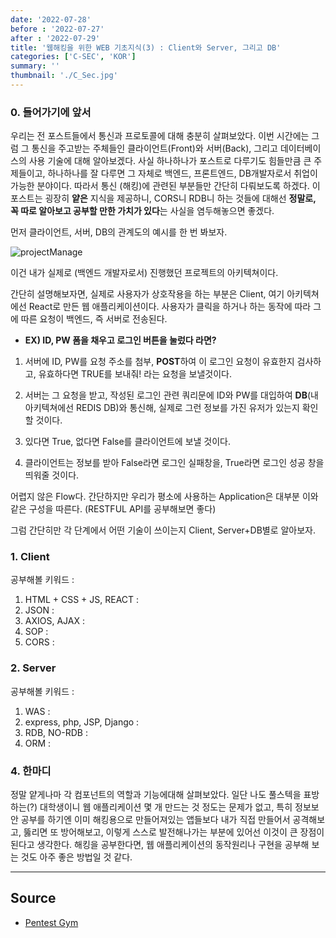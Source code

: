 ```yaml
---
date: '2022-07-28'
before : '2022-07-27'
after : '2022-07-29'
title: '웹해킹을 위한 WEB 기초지식(3) : Client와 Server, 그리고 DB'
categories: ['C-SEC', 'KOR']
summary: ''
thumbnail: './C_Sec.jpg'
---
```


### 0. 들어가기에 앞서

우리는 전 포스트들에서 통신과 프로토콜에 대해 충분히 살펴보았다. 이번 시간에는 그럼 그 통신을 주고받는 주체들인 클라이언트(Front)와 서버(Back), 그리고 데이터베이스의 사용 기술에 대해 알아보겠다. 사실 하나하나가 포스트로 다루기도 힘들만큼 큰 주제들이고, 하나하나를 잘 다루면 그 자체로 백엔드, 프론트엔드, DB개발자로서 취업이 가능한 분야이다. 따라서 통신 (해킹)에 관련된 부분들만 간단히 다뤄보도록 하겠다. 이 포스트는 굉장히 **얕은** 지식을 제공하니, CORS니 RDB니 하는 것들에 대해선 **정말로, 꼭 따로 알아보고 공부할 만한 가치가 있다**는 사실을 염두해놓으면 좋겠다.


먼저 클라이언트, 서버, DB의 관계도의 예시를 한 번 봐보자.

![projectManage](../contentImages/Package.png)

이건 내가 실제로 (백엔드 개발자로서) 진행했던 프로젝트의 아키텍쳐이다. 


간단히 설명해보자면, 실제로 사용자가 상호작용을 하는 부분은 Client, 여기 아키텍쳐에선 React로 만든 웹 애플리케이션이다. 사용자가 클릭을 하거나 하는 동작에 따라 그에 따른 요청이 백엔드, 즉 서버로 전송된다. 


- **EX) ID, PW 폼을 채우고 로그인 버튼을 눌렀다 라면?**


1. 서버에 ID, PW를 요청 주소를 첨부, **POST**하여 이 로그인 요청이 유효한지 검사하고, 유효하다면 TRUE를 보내줘! 라는 요청을 보낼것이다.


2. 서버는 그 요청을 받고, 작성된 로그인 관련 쿼리문에 ID와 PW를 대입하여 **DB**(내 아키텍쳐에선 REDIS DB)와 통신해, 실제로 그런 정보를 가진 유저가 있는지 확인할 것이다.


3. 있다면 True, 없다면 False를 클라이언트에 보낼 것이다.


4. 클라이언트는 정보를 받아 False라면 로그인 실패창을, True라면 로그인 성공 창을 띄워줄 것이다.


어렵지 않은 Flow다. 간단하지만 우리가 평소에 사용하는 Application은 대부분 이와 같은 구성을 따른다. (RESTFUL API를 공부해보면 좋다)


그럼 간단히만 각 단계에서 어떤 기술이 쓰이는지 Client, Server+DB별로 알아보자.


### 1. Client

공부해볼 키워드 : 


1. HTML + CSS + JS, REACT :
2. JSON :
3. AXIOS, AJAX : 
4. SOP :
5. CORS : 


### 2. Server

공부해볼 키워드 : 


1. WAS :
2. express, php, JSP, Django : 
3. RDB, NO-RDB :
4. ORM : 

### 4. 한마디

정말 얕게나마 각 컴포넌트의 역할과 기능에대해 살펴보았다. 일단 나도 풀스텍을 표방하는(?) 대학생이니 웹 애플리케이션 몇 개 만드는 것 정도는 문제가 없고, 특히 정보보안 공부를 하기엔 이미 해킹용으로 만들어져있는 앱들보다 내가 직접 만들어서 공격해보고, 뚫리면 또 방어해보고, 이렇게 스스로 발전해나가는 부분에 있어선 이것이 큰 장점이 된다고 생각한다. 해킹을 공부한다면, 웹 애플리케이션의 동작원리나 구현을 공부해 보는 것도 아주 좋은 방법일 것 같다.

---

## Source

- [Pentest Gym](<https://www.bugbountyclub.com/pentestgym/view/39>)